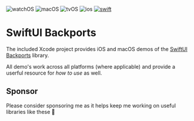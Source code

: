 ![watchOS](https://img.shields.io/badge/watchOS-DE1F51)
![macOS](https://img.shields.io/badge/macOS-EE751F)
![tvOS](https://img.shields.io/badge/tvOS-00B9BB)
![ios](https://img.shields.io/badge/iOS-0C62C7)
[![swift](https://img.shields.io/endpoint?url=https%3A%2F%2Fswiftpackageindex.com%2Fapi%2Fpackages%2Fshaps80%2FSwiftUIBackports%2Fbadge%3Ftype%3Dswift-versions)](https://swiftpackageindex.com/shaps80/SwiftUIBackports)

# SwiftUI Backports

The included Xcode project provides iOS and macOS demos of the [SwiftUI Backports](https://github.com/shaps80/SwiftUIBackports) library.

All demo's work across all platforms (where applicable) and provide a userful resource for _how to use_ as well.

## Sponsor

Please consider sponsoring me as it helps keep me working on useful libraries like these 😬
